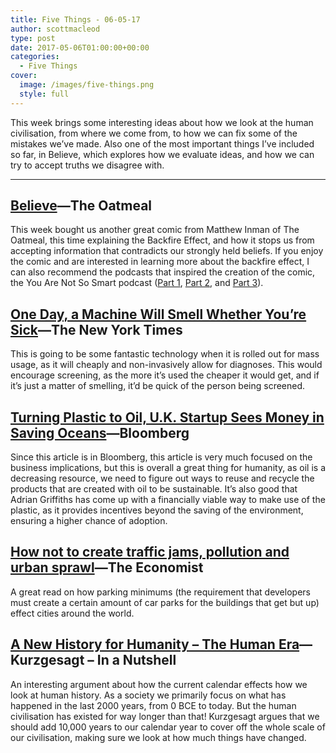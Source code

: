 ```yaml
---
title: Five Things - 06-05-17
author: scottmacleod
type: post
date: 2017-05-06T01:00:00+00:00
categories:
  - Five Things
cover:
  image: /images/five-things.png
  style: full
---
```

This week brings some interesting ideas about how we look at the human civilisation, from where we come from, to how we can fix some of the mistakes we’ve made. Also one of the most important things I’ve included so far, in Believe, which explores how we evaluate ideas, and how we can try to accept truths we disagree with.

----

## [Believe](http://theoatmeal.com/comics/believe)—The Oatmeal

This week bought us another great comic from Matthew Inman of The Oatmeal, this time explaining the Backfire Effect, and how it stops us from accepting information that contradicts our strongly held beliefs. If you enjoy the comic and are interested in learning more about the backfire effect, I can also recommend the podcasts that inspired the creation of the comic, the You Are Not So Smart podcast ([Part 1](https://youarenotsosmart.com/2017/01/13/yanss-093-the-neuroscience-of-changing-your-mind/), [Part 2](https://youarenotsosmart.com/2017/01/30/yanss-094-how-motivated-skepticism-strengthens-incorrect-beliefs/), and [Part 3](https://youarenotsosmart.com/2017/02/11/yanss-095-how-to-fight-back-against-the-backfire-effect/)).

## [One Day, a Machine Will Smell Whether You’re Sick](https://www.nytimes.com/2017/05/01/health/artificial-nose-scent-disease.html)—The New York Times

This is going to be some fantastic technology when it is rolled out for mass usage, as it will cheaply and non-invasively allow for diagnoses. This would encourage screening, as the more it’s used the cheaper it would get, and if it’s just a matter of smelling, it’d be quick of the person being screened.

## [Turning Plastic to Oil, U.K. Startup Sees Money in Saving Oceans](https://www.bloomberg.com/news/articles/2017-05-05/turning-plastic-to-oil-u-k-startup-sees-money-in-saving-oceans)—Bloomberg

Since this article is in Bloomberg, this article is very much focused on the business implications, but this is overall a great thing for humanity, as oil is a decreasing resource, we need to figure out ways to reuse and recycle the products that are created with oil to be sustainable. It’s also good that Adrian Griffiths has come up with a financially viable way to make use of the plastic, as it provides incentives beyond the saving of the environment, ensuring a higher chance of adoption.

## [How not to create traffic jams, pollution and urban sprawl](http://www.economist.com/news/briefing/21720269-dont-let-people-park-free-how-not-create-traffic-jams-pollution-and-urban-sprawl)—The Economist

A great read on how parking minimums (the requirement that developers must create a certain amount of car parks for the buildings that get but up) effect cities around the world.

## [A New History for Humanity – The Human Era](https://www.youtube.com/watch?v=czgOWmtGVGs)—Kurzgesagt – In a Nutshell

An interesting argument about how the current calendar effects how we look at human history. As a society we primarily focus on what has happened in the last 2000 years, from 0 BCE to today. But the human civilisation has existed for way longer than that! Kurzgesagt argues that we should add 10,000 years to our calendar year to cover off the whole scale of our civilisation, making sure we look at how much things have changed.
